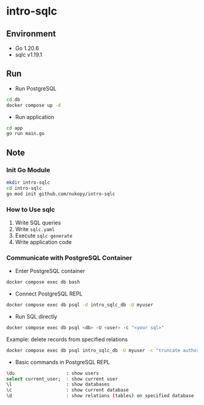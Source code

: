 # intro-sqlc

## Environment

- Go 1.20.6
- sqlc v1.19.1

## Run

- Run PostgreSQL

```sh
cd db
docker compose up -d
```

- Run application

```sh
cd app
go run main.go
```

## Note

### Init Go Module

```sh
mkdir intro-sqlc
cd intro-sqlc
go mod init github.com/nukopy/intro-sqlc
```

### How to Use sqlc

1. Write SQL queries
2. Write `sqlc.yaml`
3. Execute `sqlc generate`
4. Write application code

### Communicate with PostgreSQL Container

- Enter PostgreSQL container

```sh
docker compose exec db bash
```

- Connect PostgreSQL REPL

```sh
docker compose exec db psql -d intro_sqlc_db -U myuser
```

- Run SQL directly

```sh
docker compose exec db psql <db> -U <user> -c "<your sql>"
```

Example: delete records from specified relations

```sh
docker compose exec db psql intro_sqlc_db -U myuser -c "truncate authors, books;"
```

- Basic commands in PostgreSQL REPL

```sh
\du                   : show users
select current_user;  : show current user
\l                    : show databases
\c                    : show current database
\d                    : show relations (tables) on specified database
```
